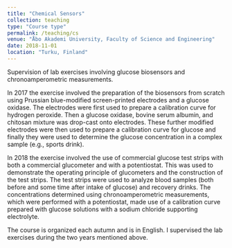 ```yaml
---
title: "Chemical Sensors"
collection: teaching
type: "Course type"
permalink: /teaching/cs
venue: "Åbo Akademi University, Faculty of Science and Engineering"
date: 2018-11-01
location: "Turku, Finland"
---
```


Supervision of lab exercises involving glucose biosensors and chronoamperometric measurements.

In 2017 the exercise involved the preparation of the biosensors from scratch using Prussian blue-modified screen-printed electrodes and a glucose oxidase. The electrodes were first used to prepare a calibration curve for hydrogen peroxide. Then a glucose oxidase, bovine serum albumin, and chitosan mixture was drop-cast onto electrodes. These further modified electrodes were then used to prepare a calibration curve for glucose and finally they were used to determine the glucose concentration in a complex sample (e.g., sports drink).

In 2018 the exercise involved the use of commercial glucose test strips with both a commercial glucometer and with a potentiostat. This was used to demonstrate the operating principle of glucometers and the construction of the test strips. The test strips were used to analyze blood samples (both before and some time after intake of glucose) and recovery drinks. The concentrations determined using chronoamperometric measurements, which were performed with a potentiostat, made use of a calibration curve prepared with glucose solutions with a sodium chloride supporting electrolyte.

The course is organized each autumn and is in English. I supervised the lab exercises during the two years mentioned above.
